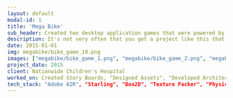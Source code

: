 ```yaml
---
layout: default
modal-id: 1
title: 'Mega Bike'
sub_header: Created two desktop application games that were powered by a child's bike with the intention of encouraging children with Muscular Dystrophy to work out their muscles.
description: It's not very often that you get a project like this that comes along.  I was tasked with creating two interactive games that could be powered by a kids stationary bike.  The overall goal of this project was to motivate the children to ride the bike at home and in return strengthen their muscles.
date: 2015-01-01
img: megabike/bike_game_10.png
images: ["megabike/bike_game_1.png", "megabike/bike_game_2.png", "megabike/bike_game_3.png", "megabike/bike_game_4.png", "megabike/bike_game_5.png", "megabike/bike_game_6.png", "megabike/bike_game_7.png", "megabike/bike_game_8.png", "megabike/bike_game_9.png", "megabike/bike_game_10.png", "megabike/bike_game_11.png", "megabike/bike_game_12.png", "megabike/bike_game_13.png", "megabike/bike_game_14.png", "megabike/bike_game_15.png", "megabike/bike_game_16.png"]
project_date: 2015
client: Nationwide Children's Hospital
worked_on: Created Story Boards, "Designed Assets", "Developed Architecture", "Created Games", "Configured Tablets"
tech_stack: "Adobe AIR", "Starling", "Box2D", "Texture Packer", "Physics Editor"
---
```


